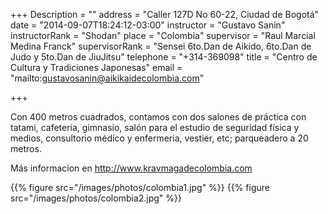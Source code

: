 +++
Description = ""
address = "Caller 127D No 60-22, Ciudad de Bogotá"
date = "2014-09-07T18:24:12-03:00"
instructor = "Gustavo Sanin"
instructorRank = "Shodan"
place = "Colombia"
supervisor = "Raul Marcial Medina Franck"
supervisorRank = "Sensei 6to.Dan de Aikido, 6to.Dan de Judo y 5to.Dan de JiuJitsu"
telephone = "+314-369098"
title = "Centro de Cultura y Tradiciones Japonesas"
email = "mailto:gustavosanin@aikikaidecolombia.com"

+++

Con 400 metros cuadrados, contamos con dos salones de práctica con tatami, 
cafeteria, gimnasio, salón para el estudio de seguridad física y medios, 
consultorio médico y enfermeria, vestier, etc; parqueadero a 20 metros.

Más informacion en http://www.kravmagadecolombia.com

{{% figure src="/images/photos/colombia1.jpg" %}}
{{% figure src="/images/photos/colombia2.jpg" %}}
